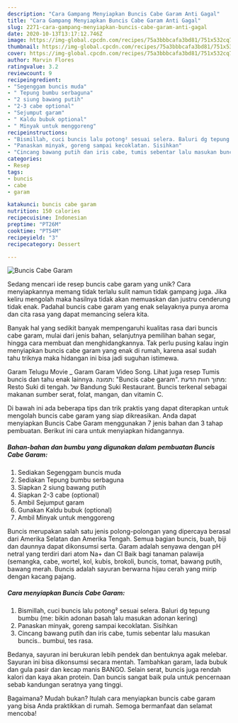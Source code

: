 ```yaml
---
description: "Cara Gampang Menyiapkan Buncis Cabe Garam Anti Gagal"
title: "Cara Gampang Menyiapkan Buncis Cabe Garam Anti Gagal"
slug: 2271-cara-gampang-menyiapkan-buncis-cabe-garam-anti-gagal
date: 2020-10-13T13:17:12.746Z
image: https://img-global.cpcdn.com/recipes/75a3bbbcafa3bd81/751x532cq70/buncis-cabe-garam-foto-resep-utama.jpg
thumbnail: https://img-global.cpcdn.com/recipes/75a3bbbcafa3bd81/751x532cq70/buncis-cabe-garam-foto-resep-utama.jpg
cover: https://img-global.cpcdn.com/recipes/75a3bbbcafa3bd81/751x532cq70/buncis-cabe-garam-foto-resep-utama.jpg
author: Marvin Flores
ratingvalue: 3.2
reviewcount: 9
recipeingredient:
- "Segenggam buncis muda"
- " Tepung bumbu serbaguna"
- "2 siung bawang putih"
- "2-3 cabe optional"
- "Sejumput garam"
- " Kaldu bubuk optional"
- " Minyak untuk menggoreng"
recipeinstructions:
- "Bismillah, cuci buncis lalu potong² sesuai selera. Baluri dg tepung bumbu (me: bikin adonan basah lalu masukan adonan kering)"
- "Panaskan minyak, goreng sampai kecoklatan. Sisihkan"
- "Cincang bawang putih dan iris cabe, tumis sebentar lalu masukan buncis.. bumbui, tes rasa."
categories:
- Resep
tags:
- buncis
- cabe
- garam

katakunci: buncis cabe garam 
nutrition: 150 calories
recipecuisine: Indonesian
preptime: "PT26M"
cooktime: "PT54M"
recipeyield: "3"
recipecategory: Dessert

---
```



![Buncis Cabe Garam](https://img-global.cpcdn.com/recipes/75a3bbbcafa3bd81/751x532cq70/buncis-cabe-garam-foto-resep-utama.jpg)

Sedang mencari ide resep buncis cabe garam yang unik? Cara menyiapkannya memang tidak terlalu sulit namun tidak gampang juga. Jika keliru mengolah maka hasilnya tidak akan memuaskan dan justru cenderung tidak enak. Padahal buncis cabe garam yang enak selayaknya punya aroma dan cita rasa yang dapat memancing selera kita.

Banyak hal yang sedikit banyak mempengaruhi kualitas rasa dari buncis cabe garam, mulai dari jenis bahan, selanjutnya pemilihan bahan segar, hingga cara membuat dan menghidangkannya. Tak perlu pusing kalau ingin menyiapkan buncis cabe garam yang enak di rumah, karena asal sudah tahu triknya maka hidangan ini bisa jadi suguhan istimewa.

Garam Telugu Movie _ Garam Garam Video Song. Lihat juga resep Tumis buncis dan tahu enak lainnya. תמונה: &#34;Buncis cabe garam&#34;. מתוך חוות הדעת: ‪Resto Suki di tengah.‬ של ‪Bandung Suki Restaurant‬. Buncis terkenal sebagai makanan sumber serat, folat, mangan, dan vitamin C.


Di bawah ini ada beberapa tips dan trik praktis yang dapat diterapkan untuk mengolah buncis cabe garam yang siap dikreasikan. Anda dapat menyiapkan Buncis Cabe Garam menggunakan 7 jenis bahan dan 3 tahap pembuatan. Berikut ini cara untuk menyiapkan hidangannya.

<!--inarticleads1-->

##### Bahan-bahan dan bumbu yang digunakan dalam pembuatan Buncis Cabe Garam:

1. Sediakan Segenggam buncis muda
1. Sediakan  Tepung bumbu serbaguna
1. Siapkan 2 siung bawang putih
1. Siapkan 2-3 cabe (optional)
1. Ambil Sejumput garam
1. Gunakan  Kaldu bubuk (optional)
1. Ambil  Minyak untuk menggoreng


Buncis merupakan salah satu jenis polong-polongan yang dipercaya berasal dari Amerika Selatan dan Amerika Tengah. Semua bagian buncis, buah, biji dan daunnya dapat dikonsumsi serta. Garam adalah senyawa dengan pH netral yang terdiri dari atom Na+ dan Cl Baik bagi tanaman palawija (semangka, cabe, wortel, kol, kubis, brokoli, buncis, tomat, bawang putih, bawang merah. Buncis adalah sayuran berwarna hijau cerah yang mirip dengan kacang pajang. 

<!--inarticleads2-->

##### Cara menyiapkan Buncis Cabe Garam:

1. Bismillah, cuci buncis lalu potong² sesuai selera. Baluri dg tepung bumbu (me: bikin adonan basah lalu masukan adonan kering)
1. Panaskan minyak, goreng sampai kecoklatan. Sisihkan
1. Cincang bawang putih dan iris cabe, tumis sebentar lalu masukan buncis.. bumbui, tes rasa.


Bedanya, sayuran ini berukuran lebih pendek dan bentuknya agak melebar. Sayuran ini bisa dikonsumsi secara mentah. Tambahkan garam, lada bubuk dan gula pasir dan kecap manis BANGO. Selain serat, buncis juga rendah kalori dan kaya akan protein. Dan buncis sangat baik pula untuk pencernaan sebab kandungan seratnya yang tinggi. 

Bagaimana? Mudah bukan? Itulah cara menyiapkan buncis cabe garam yang bisa Anda praktikkan di rumah. Semoga bermanfaat dan selamat mencoba!
